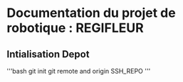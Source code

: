 # Documentation du projet de robotique : REGIFLEUR

## Intialisation Depot

'''bash 
git init 
git remote and origin SSH_REPO
'''
